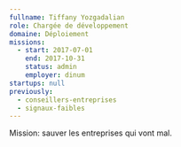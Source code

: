 ```yaml
---
fullname: Tiffany Yozgadalian
role: Chargée de développement
domaine: Déploiement
missions:
  - start: 2017-07-01
    end: 2017-10-31
    status: admin
    employer: dinum
startups: null
previously:
  - conseillers-entreprises
  - signaux-faibles
---
```

Mission: sauver les entreprises qui vont mal.
